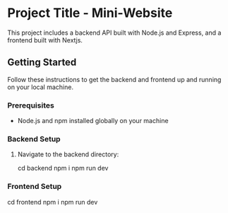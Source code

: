 # Project Title - Mini-Website

This project includes a backend API built with Node.js and Express, and a frontend built with Nextjs.

## Getting Started

Follow these instructions to get the backend and frontend up and running on your local machine.

### Prerequisites

- Node.js and npm installed globally on your machine

### Backend Setup

1. Navigate to the backend directory:

   cd backend
   npm i
   npm run dev

### Frontend Setup

   cd frontend
   npm i
   npm run dev


   
